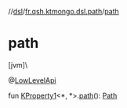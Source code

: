 //[dsl](../../index.md)/[fr.qsh.ktmongo.dsl.path](index.md)/[path](path.md)

# path

[jvm]\

@[LowLevelApi](../fr.qsh.ktmongo.dsl/-low-level-api/index.md)

fun [KProperty1](https://kotlinlang.org/api/latest/jvm/stdlib/kotlin.reflect/-k-property1/index.html)&lt;*, *&gt;.[path](path.md)(): [Path](-path/index.md)
